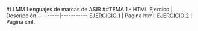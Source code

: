 #LLMM
Lenguajes de marcas de ASIR
##TEMA 1 - HTML
Ejercico | Descripción
---------|-----------
[EJERCICIO 1](/tema1/jmhtml-1.html) | Pagina html.
[EJERCICIO 2](/tema1/pagina.xml)    | Página xml.
